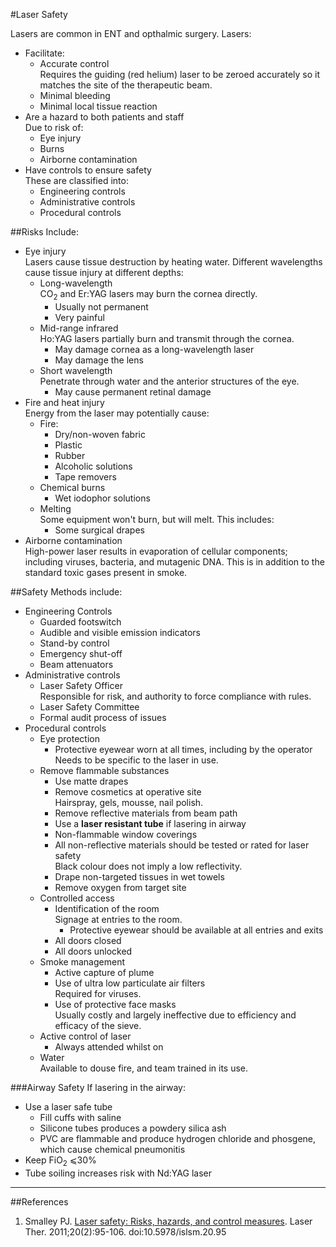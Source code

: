 #Laser Safety

Lasers are common in ENT and opthalmic surgery. Lasers:
* Facilitate:
	* Accurate control  
	Requires the guiding (red helium) laser to be zeroed accurately so it matches the site of the therapeutic beam.
	* Minimal bleeding
	* Minimal local tissue reaction
* Are a hazard to both patients and staff  
Due to risk of:
	* Eye injury
	* Burns
	* Airborne contamination
* Have controls to ensure safety  
These are classified into:
	* Engineering controls
	* Administrative controls
	* Procedural controls

##Risks
Include:
* Eye injury  
Lasers cause tissue destruction by heating water. Different wavelengths cause tissue injury at different depths:
	* Long-wavelength  
	CO<sub>2</sub> and Er:YAG lasers may burn the cornea directly.
		* Usually not permanent
		* Very painful
	* Mid-range infrared  
	Ho:YAG lasers partially burn and transmit through the cornea.
		* May damage cornea as a long-wavelength laser
		* May damage the lens
	* Short wavelength  
	Penetrate through water and the anterior structures of the eye.
		* May cause permanent retinal damage
* Fire and heat injury  
Energy from the laser may potentially cause:
	* Fire:
		* Dry/non-woven fabric
		* Plastic
		* Rubber
		* Alcoholic solutions
		* Tape removers
	* Chemical burns
		* Wet iodophor solutions
	* Melting  
	Some equipment won't burn, but will melt. This includes:
		* Some surgical drapes
* Airborne contamination  
High-power laser results in evaporation of cellular components; including viruses, bacteria, and mutagenic DNA. This is in addition to the standard toxic gases present in smoke.

##Safety
Methods include:
* Engineering Controls
	* Guarded footswitch
	* Audible and visible emission indicators
	* Stand-by control
	* Emergency shut-off
	* Beam attenuators
* Administrative controls
	* Laser Safety Officer  
	Responsible for risk, and authority to force compliance with rules.
	* Laser Safety Committee
	* Formal audit process of issues
* Procedural controls
	* Eye protection  
		* Protective eyewear worn at all times, including by the operator  
		Needs to be specific to the laser in use.
	* Remove flammable substances  
		* Use matte drapes
		* Remove cosmetics at operative site  
		Hairspray, gels, mousse, nail polish.
		* Remove reflective materials from beam path
		* Use a **laser resistant tube** if lasering in airway
		* Non-flammable window coverings
		* All non-reflective materials should be tested or rated for laser safety  
		Black colour does not imply a low reflectivity.
		* Drape non-targeted tissues in wet towels
		* Remove oxygen from target site
	* Controlled access  
		* Identification of the room  
		Signage at entries to the room.
			* Protective eyewear should be available at all entries and exits
		* All doors closed
		* All doors unlocked
	* Smoke management
		* Active capture of plume
		* Use of ultra low particulate air filters  
		Required for viruses.
		* Use of protective face masks  
		Usually costly and largely ineffective due to efficiency and efficacy of the sieve. 
	* Active control of laser
		* Always attended whilst on
	* Water  
	Available to douse fire, and team trained in its use.


###Airway Safety
If lasering in the airway:
* Use a laser safe tube
	* Fill cuffs with saline
	* Silicone tubes produces a powdery silica ash
	* PVC are flammable and produce hydrogen chloride and phosgene, which cause chemical pneumonitis
* Keep FiO<sub>2</sub> ⩽30%
* Tube soiling increases risk with Nd:YAG laser

---
##References

1. Smalley PJ. [Laser safety: Risks, hazards, and control measures](https://www.ncbi.nlm.nih.gov/pmc/articles/PMC3799025/). Laser Ther. 2011;20(2):95-106. doi:10.5978/islsm.20.95
